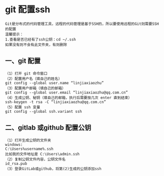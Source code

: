 # git 配置ssh
    Git是分布式的代码管理工具，远程的代码管理是基于SSH的，所以要使用远程的Git则需要SSH的配置
    温馨提示：
    1.查看是否已经有了ssh公钥：cd ~/.ssh
    如果没有则不会有此文件夹，有则删除
## 一、git 配置
    （1）打开 git 命令窗口
    （2）配置用户名（填自己的姓名）
    git config --global user.name “linjiaxiaozhu”
    （3）配置用户邮箱（填自己的邮箱）
    git config --global user.email “linjiaxiaozhu@qq.com.cn”
    （4）生成公钥、秘钥（填自己的邮箱，执行后需要按几次 enter 直到结束）
    ssh-keygen -t rsa -C “linjiaxiaozhu@qq.com.cn”
    （5）配置 ssh 变量
    git config --global ssh.variant ssh

## 二、gitlab 或github 配置公钥

    （1）打开生成公钥的文件夹
    windows:
    C:\Users%username%.ssh
    比如我的文件地址是 C:\Users\admin.ssh
    （2）复制公钥文件内容，公钥文件名
    id_rsa.pub
    （3）登录GitLab或github，将第(2)生成的公钥添加ssh
